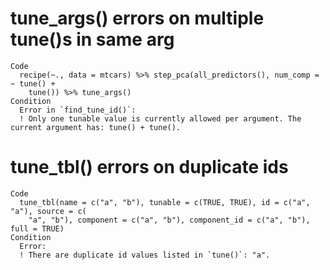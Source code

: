 # tune_args() errors on multiple tune()s in same arg

    Code
      recipe(~., data = mtcars) %>% step_pca(all_predictors(), num_comp = ~ tune() +
        tune()) %>% tune_args()
    Condition
      Error in `find_tune_id()`:
      ! Only one tunable value is currently allowed per argument. The current argument has: tune() + tune().

# tune_tbl() errors on duplicate ids

    Code
      tune_tbl(name = c("a", "b"), tunable = c(TRUE, TRUE), id = c("a", "a"), source = c(
        "a", "b"), component = c("a", "b"), component_id = c("a", "b"), full = TRUE)
    Condition
      Error:
      ! There are duplicate id values listed in `tune()`: "a".


